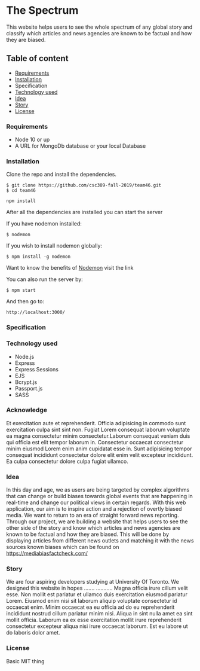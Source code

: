 # The Spectrum

This website helps users to see the whole spectrum of any global story and classify which articles and news agencies are known to be factual and how they are biased.

## Table of content

- [Requirements](#Requirements)
- [Installation](#Installation)
- Specification
- [Technology used](#Technology-used)
- [Idea](#Idea)
- [Story](#Story)
- [License](#License)

### Requirements

- Node 10 or up
- A URL for MongoDb database or your local Database

### Installation

Clone the repo and install the dependencies.

```
$ git clone https://github.com/csc309-fall-2019/team46.git
$ cd team46
```

```
npm install
```

After all the dependencies are installed you can start the server

If you have nodemon installed:

```
$ nodemon
```

If you wish to install nodemon globally:

```
$ npm install -g nodemon
```

Want to know the benefits of [Nodemon](https://www.npmjs.com/package/nodemon) visit the link

You can also run the server by:

```
$ npm start
```

And then go to:

```
http://localhost:3000/
```

### Specification

### Technology used

- Node.js
- Express
- Express Sessions
- EJS
- Bcrypt.js
- Passport.js
- SASS

### Acknowledge

Et exercitation aute et reprehenderit. Officia adipisicing in commodo sunt exercitation culpa sint sint non. Fugiat Lorem consequat laborum voluptate ea magna consectetur minim consectetur.Laborum consequat veniam duis qui officia est elit tempor laborum in. Consectetur occaecat consectetur minim eiusmod Lorem enim anim cupidatat esse in. Sunt adipisicing tempor consequat incididunt consectetur dolore elit enim velit excepteur incididunt. Ea culpa consectetur dolore culpa fugiat ullamco.

### Idea

In this day and age, we as users are being targeted by complex algorithms that can change or build biases towards global events that are happening in real-time and change our political views in certain regards. With this web application, our aim is to inspire action and a rejection of overtly biased media. We want to return to an era of straight forward news reporting. Through our project, we are building a website that helps users to see the other side of the story and know which articles and news agencies are known to be factual and how they are biased. This will be done by displaying articles from different news outlets and matching it with the news sources known biases which can be found on https://mediabiasfactcheck.com/

### Story

We are four aspiring developers studying at University Of Toronto. We designed this website in hopes .......
...........
Magna officia irure cillum velit esse. Non mollit est pariatur et ullamco duis exercitation eiusmod pariatur Lorem. Eiusmod enim nisi sit laborum aliquip voluptate consectetur id occaecat enim. Minim occaecat ea eu officia ad do eu reprehenderit incididunt nostrud cillum pariatur minim nisi. Aliqua in sint nulla amet ea sint mollit officia. Laborum ea ex esse exercitation mollit irure reprehenderit consectetur excepteur aliqua nisi irure occaecat laborum. Est eu labore ut do laboris dolor amet.

### License

Basic MIT thing
